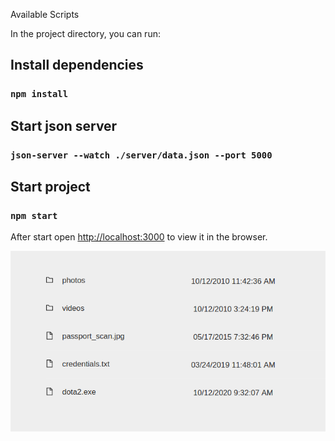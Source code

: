 Available Scripts

In the project directory, you can run:

## Install dependencies
### `npm install`

## Start json server
### `json-server --watch ./server/data.json --port 5000`

## Start project
### `npm start`

After start open [http://localhost:3000](http://localhost:3000) to view it in the browser.

![alt text](screenshot.png "скриншот")​
